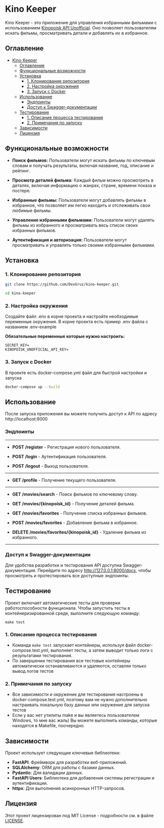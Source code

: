 # Kino Keeper

Kino Keeper - это приложение для управления избранными фильмами с использованием [Kinopoisk API Unofficial](https://kinopoiskapiunofficial.tech/). Оно позволяет пользователям искать фильмы, просматривать детали и добавлять их в избранное.

## Оглавление

  

- [Kino Keeper](#kino-keeper)
  - [Оглавление](#оглавление)
  - [Функциональные возможности](#функциональные-возможности)
  - [Установка](#установка)
    - [1. Клонирование репозитория](#1-клонирование-репозитория)
    - [2. Настройка окружения](#2-настройка-окружения)
    - [3. Запуск с Docker](#3-запуск-с-docker)
  - [Использование](#использование)
    - [Эндпоинты](#эндпоинты)
    - [Доступ к Swagger-документации](#доступ-к-swagger-документации)
  - [Тестирование](#тестирование)
    - [1. Описание процесса тестирования](#1-описание-процесса-тестирования)
    - [2. Примечания по запуску](#2-примечания-по-запуску)
  - [Зависимости](#зависимости)
  - [Лицензия](#лицензия)

  

## Функциональные возможности

  

-  **Поиск фильмов:** Пользователи могут искать фильмы по ключевым словам и получать результаты, включая название, год, описание и рейтинг.

-  **Просмотр деталей фильма:** Каждый фильм можно просмотреть в деталях, включая информацию о жанрах, стране, времени показа и постере.

-  **Избранные фильмы:** Пользователи могут добавлять фильмы в избранное, что позволяет им легко находить и отслеживать свои любимые фильмы.

-  **Управление избранными фильмами:** Пользователи могут удалять фильмы из избранного и просматривать весь список своих избранных фильмов.

-  **Аутентификация и авторизация:** Пользователи могут просматривать и управлять только своими избранными фильмами.

  

## Установка

  

### 1. Клонирование репозитория

  

```bash
git clone https://github.com/DevGruz/kino-keeper.git

cd kino-keeper
```

  

### 2. Настройка окружения

  

Создайте файл .env в корне проекта и настройте необходимые переменные окружения. В корне проекта есть пример .env файла с названием .env-example

**Обязательные переменные которые нужно настроить:**
```
SECRET_KEY=
KINOPOISK_UNOFFICIAL_API_KEY=
```

  

### 3. Запуск с Docker

  

В проекте есть docker-compose.yml файл для быстрой настройки и запуска

```bash
docker-compose up --build
```

  

## Использование

После запуска приложения вы можете получить доступ к API по адресу http://localhost:8000

### Эндпоинты
 ----
-  **POST /register** - Регистрация нового пользователя.

-  **POST /login** - Аутентификация пользователя.

-  **POST /logout** - Выход пользователя.
-  ----

-  **GET /profile** - Получение текущего пользователя.

 ----

-  **GET /movies/search** - Поиск фильмов по ключевому слову.

-  **GET /movies/{kinopoisk_id}** - Получение деталей фильма.

-  **GET /movies/favorites** - Получение списка избранных фильмов.

-  **POST /movies/favorites** - Добавление фильма в избранное.

-  **DELETE /movies/favorites/{kinopoisk_id}** - Удаление фильма из избранного.
 ----
  
  

### Доступ к Swagger-документации

Для удобства разработки и тестирования API доступна Swagger-документация. Перейдите по адресу http://127.0.0.1:8000/docs, чтобы просмотреть и протестировать все доступные эндпоинты.


## Тестирование
Проект включает автоматические тесты для проверки работоспособности функционала. Чтобы запустить тесты в контейнеризированной среде, выполните следующую команду:

```
make test
```
### 1. Описание процесса тестирования
- Команда `make test` запускает контейнеры, используя файл docker-compose.test.yml, выполняет тесты, а затем выводит только логи с результатами тестирования.
- По завершении тестирования все тестовые контейнеры автоматически останавливаются и удаляются, оставляя только вывод логов тестов

### 2. Примечания по запуску
- Все зависимости и окружение для тестирования настроены в docker-compose.test.yml, поэтому вам не нужно дополнительно настраивать локальную базу данных или окружение для запуска тестов
- Если у вас нет утилиты make и вы являетесь пользователем Windows, то мне вас жаль) Вы можете выполнить команды, которые находятся в Makefile, поочередно.
  
## Зависимости

Проект использует следующие ключевые библиотеки:

  

-  **FastAPI**: Фреймворк для разработки веб-приложений.
-  **SQLAlchemy**: ORM для работы с базами данных.
-  **Pydantic**: Для валидации данных.
-  **FastAPI Users**: Библиотека для добавления системы регистрации и аутентификации.
-  **httpx**: Для выполнения асинхронных HTTP-запросов.

  

## Лицензия

Этот проект лицензирован под MIT License - подробности см. в файле [LICENSE](https://github.com/DevGruz/kino-keeper/blob/main/LICENSE).